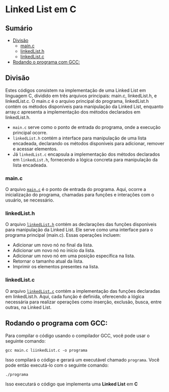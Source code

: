 # Linked List em C

## Sumário 

- [Divisão](#divisão)
    - [main.c](#mainc)
    - [linkedList.h](#linkedlisth)
    - [linkedList.c](#linkedlistc)
- [Rodando o programa com GCC:](#rodando-o-programa-com-gcc)

## Divisão

Estes códigos consistem na implementação de uma Linked List em linguagem C, dividido em três arquivos principais: main.c, linkedList.h, e linkedList.c. O main.c é o arquivo principal do programa, linkedList.h contém os métodos disponíveis para manipulação da Linked List, enquanto array.c apresenta a implementação dos métodos declarados em linkedList.h.

- `main.c` serve como o ponto de entrada do programa, onde a execução principal ocorre.
- `linkedList.h` contém a interface para manipulação de uma lista encadeada, declarando os métodos disponíveis para adicionar, remover e acessar elementos.
- Já `linkedList.c` encapsula a implementação dos métodos declarados em `linkedList.h`, fornecendo a lógica concreta para manipulação da lista encadeada.


### main.c

O arquivo <a href="https://github.com/FabioHenriqueFarias/algorithms-And-Data-Dtructures/blob/main/Data_Structures/Linked-List/C/main.c">`main.c`</a> é o ponto de entrada do programa. Aqui, ocorre a inicialização do programa, chamadas para funções e interações com o usuário, se necessário.


### linkedList.h

O arquivo <a href="https://github.com/FabioHenriqueFarias/algorithms-And-Data-Dtructures/blob/main/Data_Structures/Linked-List/C/linkedList.h">`linkedList.h`</a> contém as declarações das funções disponíveis para manipulação da Linked List. Ele serve como uma interface para o programa principal (main.c). Essas operações incluem:

- Adicionar um novo nó no final da lista.
- Adicionar um novo nó no início da lista.
- Adicionar um novo nó em uma posição específica na lista.
- Retornar o tamanho atual da lista.
- Imprimir os elementos presentes na lista.

### linkedList.c

O arquivo <a href="https://github.com/FabioHenriqueFarias/algorithms-And-Data-Dtructures/blob/main/Data_Structures/Linked-List/C/linkedList.c">`linkedList.c`</a> contém a implementação das funções declaradas em linkedList.h. Aqui, cada função é definida, oferecendo a lógica necessária para realizar operações como inserção, exclusão, busca, entre outras, na Linked List.

## Rodando o programa com GCC:

Para compilar o código usando o compilador GCC, você pode usar o seguinte comando:

```
gcc main.c liinkedList.c -o programa
```

Isso compilará o código e gerará um executável chamado `programa`. Você pode então executá-lo com o seguinte comando:

```
./programa
```

Isso executará o código que implementa uma **Linked List** em **C**